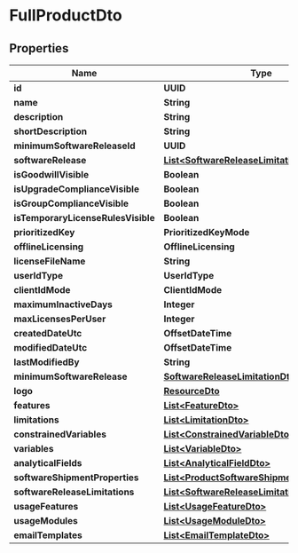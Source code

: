 

# FullProductDto


## Properties

| Name | Type | Description | Notes |
|------------ | ------------- | ------------- | -------------|
|**id** | **UUID** |  |  [optional] |
|**name** | **String** |  |  |
|**description** | **String** |  |  [optional] |
|**shortDescription** | **String** |  |  [optional] |
|**minimumSoftwareReleaseId** | **UUID** |  |  [optional] |
|**softwareRelease** | [**List&lt;SoftwareReleaseLimitationDto&gt;**](SoftwareReleaseLimitationDto.md) |  |  [optional] |
|**isGoodwillVisible** | **Boolean** |  |  [optional] |
|**isUpgradeComplianceVisible** | **Boolean** |  |  [optional] |
|**isGroupComplianceVisible** | **Boolean** |  |  [optional] |
|**isTemporaryLicenseRulesVisible** | **Boolean** |  |  [optional] |
|**prioritizedKey** | **PrioritizedKeyMode** |  |  |
|**offlineLicensing** | **OfflineLicensing** |  |  [optional] |
|**licenseFileName** | **String** |  |  [optional] |
|**userIdType** | **UserIdType** |  |  [optional] |
|**clientIdMode** | **ClientIdMode** |  |  [optional] |
|**maximumInactiveDays** | **Integer** |  |  [optional] |
|**maxLicensesPerUser** | **Integer** |  |  [optional] |
|**createdDateUtc** | **OffsetDateTime** |  |  [optional] |
|**modifiedDateUtc** | **OffsetDateTime** |  |  [optional] |
|**lastModifiedBy** | **String** |  |  [optional] |
|**minimumSoftwareRelease** | [**SoftwareReleaseLimitationDto**](SoftwareReleaseLimitationDto.md) |  |  [optional] |
|**logo** | [**ResourceDto**](ResourceDto.md) |  |  [optional] |
|**features** | [**List&lt;FeatureDto&gt;**](FeatureDto.md) |  |  [optional] |
|**limitations** | [**List&lt;LimitationDto&gt;**](LimitationDto.md) |  |  [optional] |
|**constrainedVariables** | [**List&lt;ConstrainedVariableDto&gt;**](ConstrainedVariableDto.md) |  |  [optional] |
|**variables** | [**List&lt;VariableDto&gt;**](VariableDto.md) |  |  [optional] |
|**analyticalFields** | [**List&lt;AnalyticalFieldDto&gt;**](AnalyticalFieldDto.md) |  |  [optional] |
|**softwareShipmentProperties** | [**List&lt;ProductSoftwareShipmentPropertyDto&gt;**](ProductSoftwareShipmentPropertyDto.md) |  |  [optional] |
|**softwareReleaseLimitations** | [**List&lt;SoftwareReleaseLimitationDto&gt;**](SoftwareReleaseLimitationDto.md) |  |  [optional] |
|**usageFeatures** | [**List&lt;UsageFeatureDto&gt;**](UsageFeatureDto.md) |  |  [optional] |
|**usageModules** | [**List&lt;UsageModuleDto&gt;**](UsageModuleDto.md) |  |  [optional] |
|**emailTemplates** | [**List&lt;EmailTemplateDto&gt;**](EmailTemplateDto.md) |  |  [optional] |



